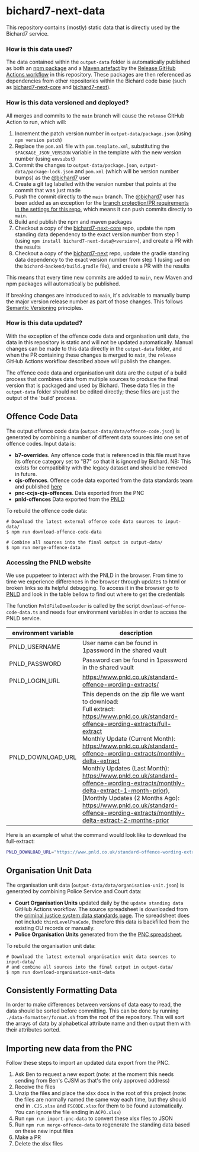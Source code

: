 # bichard7-next-data

This repository contains (mostly) static data that is directly used by the Bichard7 service.

### How is this data used?

The data contained within the `output-data` folder is automatically published as both an [npm package](https://www.npmjs.com/package/@moj-bichard7-developers/bichard7-next-data) and a [Maven artefact](https://repo1.maven.org/maven2/io/github/ministryofjustice/bichard7/bichard7-next-data/) by the [Release GitHub Actions workflow](https://github.com/ministryofjustice/bichard7-next-data/actions/workflows/release.yml) in this repository. These packages are then referenced as dependencies from other repositories within the Bichard code base (such as [bichard7-next-core](https://github.com/ministryofjustice/bichard7-next-core/) and [bichard7-next](https://github.com/ministryofjustice/bichard7-next/)).

### How is this data versioned and deployed?

All merges and commits to the `main` branch will cause the `release` GitHub Action to run, which will:

1. Increment the patch version number in `output-data/package.json` (using `npm version patch`)
1. Replace the `pom.xml` file with `pom.template.xml`, substituting the `$PACKAGE_JSON_VERSION` variable in the template with the new version number (using `envsubst`)
1. Commit the changes to `output-data/package.json`, `output-data/package-lock.json` and `pom.xml` (which will be version number bumps) as the [@bichard7](https://github.com/bichard7) user
1. Create a git tag labelled with the version number that points at the commit that was just made
1. Push the commit directly to the `main` branch. The [@bichard7](https://github.com/bichard7) user has been added as an exception for the [branch protection/PR requirements in the settings for this repo](https://github.com/ministryofjustice/bichard7-next-data/settings/branch_protection_rules/24520361), which means it can push commits directly to `main`.
1. Build and publish the npm and maven packages
1. Checkout a copy of the [bichard7-next-core](https://github.com/ministryofjustice/bichard7-next-core/) repo, update the npm standing data dependency to the exact version number from step 1 (using `npm install bichard7-next-data@<version>`), and create a PR with the results
1. Checkout a copy of the [bichard7-next](https://github.com/ministryofjustice/bichard7-next/) repo, update the gradle standing data dependency to the exact version number from step 1 (using `sed` on the `bichard-backend/build.gradle` file), and create a PR with the results

This means that every time new commits are added to `main`, new Maven and npm packages will automatically be published.

If breaking changes are introduced to `main`, it's advisable to manually bump the major version release number as part of those changes. This follows [Semantic Versioning](https://semver.org/) principles.

### How is this data updated?

With the exception of the offence code data and organisation unit data, the data in this repository is static and will not be updated automatically. Manual changes can be made to this data directly in the `output-data` folder, and when the PR containing these changes is merged to `main`, the `release` GitHub Actions workflow described above will publish the changes.

The offence code data and organisation unit data are the output of a build process that combines data from multiple sources to produce the final version that is packaged and used by Bichard. These data files in the `output-data` folder should not be edited directly; these files are just the output of the 'build' process.

## Offence Code Data

The output offence code data (`output-data/data/offence-code.json`) is generated by combining a number of different data sources into one set of offence codes. Input data is:

- **b7-overrides**. Any offence code that is referenced in this file must have its offence category set to "B7" so that it is ignored by Bichard. NB: This exists for compatibility with the legacy dataset and should be removed in future.
- **cjs-offences**. Offence code data exported from the data standards team and published [here](https://www.gov.uk/guidance/criminal-justice-system-data-standards-forum-guidance#data-standards-catalogue)
- **pnc-ccjs-cjs-offences**. Data exported from the PNC
- **pnld-offences** Data exported from the [PNLD](https://www.pnld.co.uk)

To rebuild the offence code data:

```
# Download the latest external offence code data sources to input-data/
$ npm run download-offence-code-data

# Combine all sources into the final output in output-data/
$ npm run merge-offence-data

```
###  Accessing the PNLD website

We use puppeteer to interact with the PNLD in the browser. From time to time we experience differences in the browser through updates to html or broken links so its helpful debugging. To access it in the browser go to [PNLD](https://www.pnld.co.uk/standard-offence-wording-extracts/) and look in the table bellow to find out where to get the credentials 

The function `PnldFileDownloader` is called by the script `download-offence-code-data.ts` and needs four environment variables in order to access the PNLD service.

| environment variable    | description        |
| ----------------------- | ----------------------------------------------------------- |
| PNLD_USERNAME           | User name can be found in 1password in the shared vault     |
| PNLD_PASSWORD           | Password can be found in 1password in the shared vault      |
| PNLD_LOGIN_URL          | https://www.pnld.co.uk/standard-offence-wording-extracts/   |
| PNLD_DOWNLOAD_URL       | This depends on the zip file we want to download: <br> Full extract: https://www.pnld.co.uk/standard-offence-wording-extracts/full-extract <br>Monthly Update (Current Month): https://www.pnld.co.uk/standard-offence-wording-extracts/monthly-delta-extract<br>Monthly Updates (Last Month): https://www.pnld.co.uk/standard-offence-wording-extracts/monthly-delta-extract-1-month-prior), [Monthly Updates (2 Months Ago): https://www.pnld.co.uk/standard-offence-wording-extracts/monthly-delta-extract-2-months-prior

Here is an example of what the command would look like to download the full-extract:

```bash
PNLD_DOWNLOAD_URL="https://www.pnld.co.uk/standard-offence-wording-extracts/monthly-delta-extract-1-month-prior" PNLD_LOGIN_URL="https://www.pnld.co.uk/standard-offence-wording-extracts/" PNLD_PASSWORD=<PASSWORD> PNLD_USERNAME=<USERNAME> npx ts-node src/download-offence-code-data.ts

```



## Organisation Unit Data

The organisation unit data (`output-data/data/organisation-unit.json`) is generated by combining Police Service and Court data:

- **Court Organisation Units** updated daily by the `update standing data` GitHub Actions workflow. The source spreadsheet is downloaded from the [criminal justice system data standards page](https://www.gov.uk/guidance/criminal-justice-system-data-standards-forum-guidance). The spreadsheet does not include `thirdLevelPsaCode`, therefore this data is backfilled from the existing OU records or manually.
- **Police Organisation Units** generated from the the [PNC spreadsheet](input-data/organisation-unit/INC275907.UT400J.FSCODES.xlsx).

To rebuild the organisation unit data:

```
# Download the latest external organisation unit data sources to input-data/
# and combine all sources into the final output in output-data/
$ npm run download-organisation-unit-data
```

## Consistently Formatting Data

In order to make differences between versions of data easy to read, the data should be sorted before committing. This can be done by running `./data-formatter/format.sh` from the root of the repository. This will sort the arrays of data by alphabetical attribute name and then output them with their attributes sorted.

## Importing new data from the PNC

Follow these steps to import an updated data export from the PNC.

1. Ask Ben to request a new export (note: at the moment this needs sending from Ben's CJSM as that's the only approved address)
2. Receive the files
3. Unzip the files and place the xlsx docs in the root of this project (note: the files are normally named the same way each time, but they should end in `.CJS.xlsx` and `FSCODE.xlsx` for them to be found automatically. You can ignore the file ending in `ACPO.xlsx`)
4. Run `npm run import-pnc-data` to convert these xlsx files to JSON
5. Run `npm run merge-offence-data` to regenerate the standing data based on these new input files
6. Make a PR
7. Delete the xlsx files


